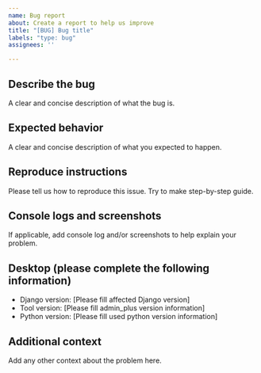 ```yaml
---
name: Bug report
about: Create a report to help us improve
title: "[BUG] Bug title"
labels: "type: bug"
assignees: ''

---
```


## Describe the bug

A clear and concise description of what the bug is.

## Expected behavior

A clear and concise description of what you expected to happen.

## Reproduce instructions

Please tell us how to reproduce this issue. Try to make step-by-step guide.

## Console logs and screenshots

If applicable, add console log and/or screenshots to help explain your problem.

## Desktop (please complete the following information)

* Django version: [Please fill affected Django version]
* Tool version: [Please fill admin_plus version information]
* Python version: [Please fill used python version information]

## Additional context

Add any other context about the problem here.
